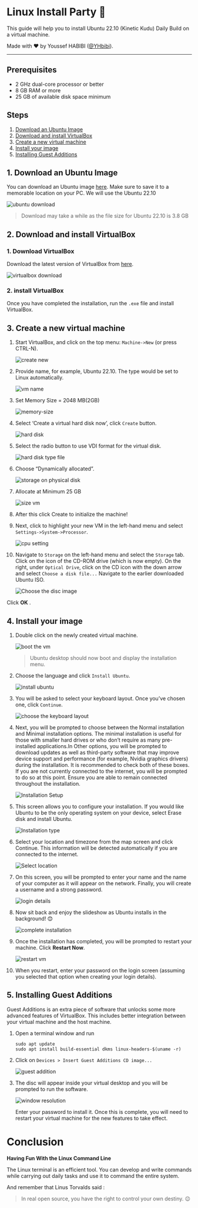 # Linux Install Party :penguin:

This guide will help you to install Ubuntu 22.10 (Kinetic Kudu) Daily Build on a virtual machine.

Made with :heart: by Youssef HABIBI ([@YHbibi](https://github.com/YHbibi)).

---

## Prerequisites

- 2 GHz dual-core processor or better
- 8 GB RAM or more
- 25 GB of available disk space minimum

## Steps

1. [Download an Ubuntu Image](#1-Download-an-Ubuntu-Image)
2. [Download and install VirtualBox](#2-Download-and-Install-Virtualbox)
3. [Create a new virtual machine](#3-Create-a-new-virtual-machine)
4. [Install your image](#4-Install-your-image)
5. [Installing Guest Additions](#5-installing-Guest-Additions)

## 1. Download an Ubuntu Image

You can download an Ubuntu image [here](https://ubuntu.com/download/desktop). Make sure to save it to a memorable location on your PC.
We will use the Ubuntu 22.10

![ubuntu download](images/ubuntu-download.png)

> Download may take a while as the file size for Ubuntu 22.10 is 3.8 GB

## 2. Download and install VirtualBox

### 1. Download VirtualBox 

Download the latest version of VirtualBox from [here](https://www.virtualbox.org/wiki/Downloads).

![virtualbox download](images/virtualbox-download.png)

### 2. install VirtualBox

Once you have completed the installation, run the `.exe` file and install VirtualBox.

## 3. Create a new virtual machine

1. Start VirtualBox, and click on the top menu: `Machine->New` (or press CTRL-N).

   ![create new](images/create-new.png)

2. Provide name, for example, Ubuntu 22.10. The type would be set to Linux automatically.

   ![vm name](images/vm-name.png)

3. Set Memory Size = 2048 MB(2GB)

   ![memory-size](images/memory-size.png)

4. Select ‘Create a virtual hard disk now’, click `Create` button.

   ![hard disk](images/hard-disk.png)

5. Select the radio button to use VDI format for the virtual disk.

   ![hard disk type file](images/hard-disk-type-file.png)

6. Choose “Dynamically allocated”.

   ![storage on physical disk](images/storage-on-physical-disk.png)

7. Allocate at Minimum 25 GB

   ![size vm](images/size-vm.png)

8. After this click Create to initialize the machine!

9. Next, click to highlight your new VM in the left-hand menu and select `Settings->System->Processor`.

   ![cpu setting](images/cpu.png)

10. Navigate to `Storage` on the left-hand menu and select the `Storage` tab. Click on the icon of the CD-ROM drive (which is now empty). On the right, under `Optical Drive`, click on the CD icon with the down arrow and select `Choose a disk file...` Navigate to the earlier downloaded Ubuntu ISO.

    ![Choose the disc image](images/choose-the-disc-image.png)

Click **OK** .

## 4. Install your image

1. Double click on the newly created virtual machine.

   ![boot the vm](images/boot-vm.png)

   > Ubuntu desktop should now boot and display the installation menu.

2. Choose the language and click `Install Ubuntu`.

   ![install ubuntu](images/install-ubuntu.png)

3. You will be asked to select your keyboard layout. Once you’ve chosen one, click `Continue`.

   ![choose the keyboard layout](images/select-keyboard-layout.png)

4. Next, you will be prompted to choose between the Normal installation and Minimal installation options. The minimal installation is useful for those with smaller hard drives or who don’t require as many pre-installed applications.In Other options, you will be prompted to download updates as well as third-party software that may improve device support and performance (for example, Nvidia graphics drivers) during the installation. It is recommended to check both of these boxes. If you are not currently connected to the internet, you will be prompted to do so at this point. Ensure you are able to remain connected throughout the installation.

   ![Installation Setup](images/download-updates.png)

5. This screen allows you to configure your installation. If you would like Ubuntu to be the only operating system on your device, select Erase disk and install Ubuntu.

   ![Installation type](images/installation-type.png)

6. Select your location and timezone from the map screen and click Continue. This information will be detected automatically if you are connected to the internet.

   ![Select location](images/select-location.png)

7. On this screen, you will be prompted to enter your name and the name of your computer as it will appear on the network. Finally, you will create a username and a strong password.

   ![login details](images/login-details.png)

8. Now sit back and enjoy the slideshow as Ubuntu installs in the background! :blush:

   ![complete installation](images/complete-installation.png)

9. Once the installation has completed, you will be prompted to restart your machine. Click **Restart Now**.

   ![restart vm](images/restart-now.png)

10. When you restart, enter your password on the login screen (assuming you selected that option when creating your login details).

## 5. Installing Guest Additions

Guest Additions is an extra piece of software that unlocks some more advanced features of VirtualBox. This includes better integration between your virtual machine and the host machine.

1. Open a terminal window and run

   ```
   sudo apt update
   sudo apt install build-essential dkms linux-headers-$(uname -r)
   ```

2. Click on `Devices > Insert Guest Additions CD image...`

   ![guest addition](images/guest_addition.png)

3. The disc will appear inside your virtual desktop and you will be prompted to run the software.

   ![window resolution](<images/pasted%20image%200%20(1).png>)

   Enter your password to install it.
   Once this is complete, you will need to restart your virtual machine for the new features to take effect.

# Conclusion

**Having Fun With the Linux Command Line**

The Linux terminal is an efficient tool. You can develop and write commands while carrying out daily tasks and use it to command the entire system.

And remember that Linus Torvalds said :

> In real open source, you have the right to control your own destiny. :wink:
